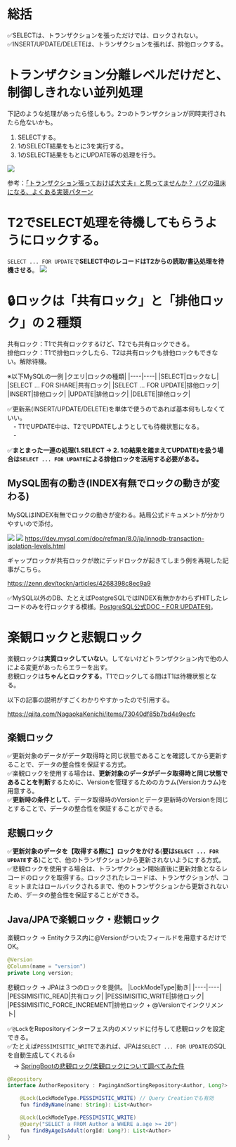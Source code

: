 # 総括
✅SELECTは、トランザクションを張っただけでは、ロックされない。<br>
✅INSERT/UPDATE/DELETEは、トランザクションを張れば、排他ロックする。

# トランザクション分離レベルだけだと、制御しきれない並列処理
下記のような処理があったら怪しもう。2つのトランザクションが同時実行されたら危ないかも。
1. SELECTする。
2. 1のSELECT結果をもとに3を実行する。
3. 1のSELECT結果をもとにUPDATE等の処理を行う。

![](https://storage.googleapis.com/zenn-user-upload/30a66a0a8baa-20230511.png)

参考：[「トランザクション張っておけば大丈夫」と思ってませんか？ バグの温床になる、よくある実装パターン](https://zenn.dev/tockn/articles/4268398c8ec9a9)

# T2でSELECT処理を待機してもらうようにロックする。
`SELECT ... FOR UPDATE`で**SELECT中のレコードはT2からの読取/書込処理を待機させる**。
![](https://storage.googleapis.com/zenn-user-upload/cc11f41324b6-20230511.png)

# 🔒ロックは「共有ロック」と「排他ロック」の２種類
共有ロック：T1で共有ロックするけど、T2でも共有ロックできる。<br>
排他ロック：T1で排他ロックしたら、T2は共有ロックも排他ロックもできない。解除待機。

※以下MySQLの一例
|クエリ|ロックの種類|
|----|----|
|SELECT|ロックなし|
|SELECT ... FOR SHARE|共有ロック|
|SELECT ... FOR UPDATE|排他ロック|
|INSERT|排他ロック|
|UPDATE|排他ロック|
|DELETE|排他ロック|

✅更新系(INSERT/UPDATE/DELETE)を単体で使うのであれば基本何もしなくていい。<br>
　- T1でUPDATE中は、T2でUPDATEしようとしても待機状態になる。<br>
　- 

✅**まとまった一連の処理(1.SELECT → 2. 1の結果を踏まえてUPDATE)を扱う場合は`SELECT ... FOR UPDATE`による排他ロックを活用する必要がある。**

## MySQL固有の動き(INDEX有無でロックの動きが変わる)
MySQLはINDEX有無でロックの動きが変わる。結局公式ドキュメントが分かりやすいので添付。

![](https://storage.googleapis.com/zenn-user-upload/51d9a28025b5-20230511.png)
![](https://storage.googleapis.com/zenn-user-upload/29b83b796634-20230511.png)
https://dev.mysql.com/doc/refman/8.0/ja/innodb-transaction-isolation-levels.html

ギャップロックが共有ロックが故にデッドロックが起きてしまう例を再現した記事がこちら。

https://zenn.dev/tockn/articles/4268398c8ec9a9

✅MySQL以外のDB、たとえばPostgreSQLではINDEX有無かかわらずHITしたレコードのみを行ロックする模様。[PostgreSQL公式DOC - FOR UPDATE句](https://www.postgresql.jp/document/8.0/html/sql-select.html#SQL-FOR-UPDATE)。

# 楽観ロックと悲観ロック
楽観ロックは**実質ロックしていない**。してないけどトランザクション内で他の人による変更があったらエラーを出す。<br>
悲観ロックは**ちゃんとロックする**。T1でロックしてる間はT1は待機状態となる。

以下の記事の説明がすごくわかりやすかったので引用する。

https://qiita.com/NagaokaKenichi/items/73040df85b7bd4e9ecfc

## 楽観ロック
✅更新対象のデータがデータ取得時と同じ状態であることを確認してから更新することで、データの整合性を保証する方式。<br>
✅楽観ロックを使用する場合は、**更新対象のデータがデータ取得時と同じ状態であることを判断**するために、Versionを管理するためのカラム(Versionカラム)を用意する。<br>
✅**更新時の条件として**、データ取得時のVersionとデータ更新時のVersionを同じとすることで、データの整合性を保証することができる。

## 悲観ロック
✅**更新対象のデータを【取得する際に】ロックをかける**(**要は`SELECT ... FOR UPDATE`する**)ことで、他のトランザクションから更新されないようにする方式。<br>
✅悲観ロックを使用する場合は、トランザクション開始直後に更新対象となるレコードのロックを取得する。ロックされたレコードは、トランザクションが、コミットまたはロールバックされるまで、他のトランザクションから更新されないため、データの整合性を保証することができる。

## Java/JPAで楽観ロック・悲観ロック
楽観ロック -> Entityクラス内に@Versionがついたフィールドを用意するだけでOK。
```java
@Version
@Column(name = "version")
private Long version;
```
悲観ロック -> JPAは３つのロックを提供。
|LockModeType|動き|
|----|----|
|PESSIMISITIC_READ|共有ロック|
|PESSIMISITIC_WRITE|排他ロック|
|PESSIMISITIC_FORCE_INCREMENT|排他ロック + @Versionでインクリメント|

✅`@Lock`をRepositoryインターフェス内のメソッドに付与して悲観ロックを設定できる。<br>
✅たとえば`PESSIMISITIC_WRITE`であれば、JPAは`SELECT ... FOR UPDATE`のSQLを自動生成してくれる👍<br>
　→ [SpringBootの悲観ロック/楽観ロックについて調べてみた件](https://blog.morifuji-is.ninja/post/2021-04-27/)
```java
@Repository
interface AuthorRepository : PagingAndSortingRepository<Author, Long?> {

    @Lock(LockModeType.PESSIMISTIC_WRITE) // Query Creationでも有効
    fun findByName(name: String): List<Author>

    @Lock(LockModeType.PESSIMISTIC_WRITE)
    @Query("SELECT a FROM Author a WHERE a.age >= 20")
    fun findByAgeIsAdult(orgId: Long?): List<Author>
}
```





